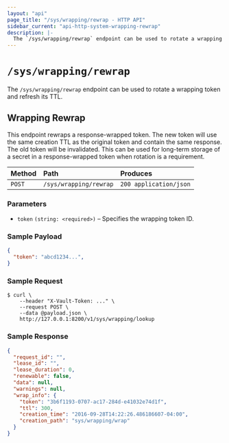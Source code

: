 ```yaml
---
layout: "api"
page_title: "/sys/wrapping/rewrap - HTTP API"
sidebar_current: "api-http-system-wrapping-rewrap"
description: |-
  The `/sys/wrapping/rewrap` endpoint can be used to rotate a wrapping token and refresh its TTL.
---
```


# `/sys/wrapping/rewrap`

The `/sys/wrapping/rewrap` endpoint can be used to rotate a wrapping token and
refresh its TTL.

## Wrapping Rewrap

This endpoint rewraps a response-wrapped token. The new token will use the same
creation TTL as the original token and contain the same response. The old token
will be invalidated. This can be used for long-term storage of a secret in a
response-wrapped token when rotation is a requirement.

| Method   | Path                         | Produces               |
| :------- | :--------------------------- | :--------------------- |
| `POST`   | `/sys/wrapping/rewrap`       | `200 application/json` |

### Parameters

- `token` `(string: <required>)` – Specifies the wrapping token ID.

### Sample Payload

```json
{
  "token": "abcd1234...",
}
```

### Sample Request

```
$ curl \
    --header "X-Vault-Token: ..." \
    --request POST \
    --data @payload.json \
    http://127.0.0.1:8200/v1/sys/wrapping/lookup
```

### Sample Response

```json
{
  "request_id": "",
  "lease_id": "",
  "lease_duration": 0,
  "renewable": false,
  "data": null,
  "warnings": null,
  "wrap_info": {
    "token": "3b6f1193-0707-ac17-284d-e41032e74d1f",
    "ttl": 300,
    "creation_time": "2016-09-28T14:22:26.486186607-04:00",
    "creation_path": "sys/wrapping/wrap"
  }
}
```
